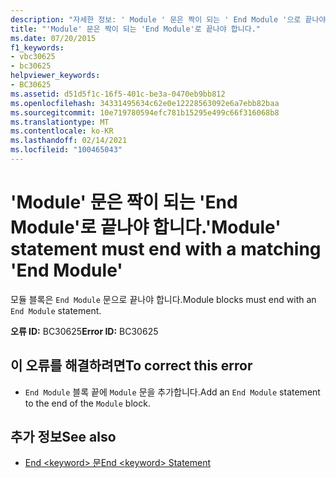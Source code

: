 ```yaml
---
description: "자세한 정보: ' Module ' 문은 짝이 되는 ' End Module '으로 끝나야 합니다."
title: "'Module' 문은 짝이 되는 'End Module'로 끝나야 합니다."
ms.date: 07/20/2015
f1_keywords:
- vbc30625
- bc30625
helpviewer_keywords:
- BC30625
ms.assetid: d51d5f1c-16f5-401c-be3a-0470eb9bb812
ms.openlocfilehash: 34331495634c62e0e12228563092e6a7ebb82baa
ms.sourcegitcommit: 10e719780594efc781b15295e499c66f316068b8
ms.translationtype: MT
ms.contentlocale: ko-KR
ms.lasthandoff: 02/14/2021
ms.locfileid: "100465043"
---
```

# <a name="module-statement-must-end-with-a-matching-end-module"></a><span data-ttu-id="19dab-103">'Module' 문은 짝이 되는 'End Module'로 끝나야 합니다.</span><span class="sxs-lookup"><span data-stu-id="19dab-103">'Module' statement must end with a matching 'End Module'</span></span>

<span data-ttu-id="19dab-104">모듈 블록은 `End Module` 문으로 끝나야 합니다.</span><span class="sxs-lookup"><span data-stu-id="19dab-104">Module blocks must end with an `End Module` statement.</span></span>  
  
 <span data-ttu-id="19dab-105">**오류 ID:** BC30625</span><span class="sxs-lookup"><span data-stu-id="19dab-105">**Error ID:** BC30625</span></span>  
  
## <a name="to-correct-this-error"></a><span data-ttu-id="19dab-106">이 오류를 해결하려면</span><span class="sxs-lookup"><span data-stu-id="19dab-106">To correct this error</span></span>  
  
- <span data-ttu-id="19dab-107">`End Module` 블록 끝에 `Module` 문을 추가합니다.</span><span class="sxs-lookup"><span data-stu-id="19dab-107">Add an `End Module` statement to the end of the `Module` block.</span></span>  
  
## <a name="see-also"></a><span data-ttu-id="19dab-108">추가 정보</span><span class="sxs-lookup"><span data-stu-id="19dab-108">See also</span></span>

- [<span data-ttu-id="19dab-109">End \<keyword> 문</span><span class="sxs-lookup"><span data-stu-id="19dab-109">End \<keyword> Statement</span></span>](../language-reference/statements/end-keyword-statement.md)
